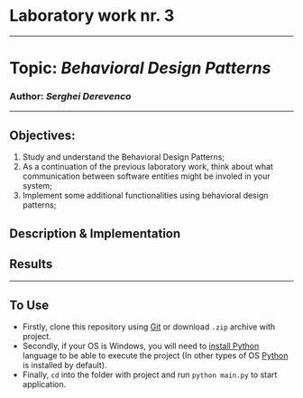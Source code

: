 # Laboratory work nr. 3
-----
# Topic: *Behavioral Design Patterns*
### Author: *Serghei Derevenco*
-----
## Objectives:
1. Study and understand the Behavioral Design Patterns;  
2. As a continuation of the previous laboratory work, think about what communication between software entities might be involed in your system;  
3. Implement some additional functionalities using behavioral design patterns;
## Description & Implementation

## Results
-----
## To Use
* Firstly, clone this repository using [Git](https://git-scm.com) or download `.zip` archive with project.
* Secondly, if your OS is Windows, you will need to [install Python](https://realpython.com/installing-python/) language to be able to execute the project (In other types of OS [Python](https://www.python.org/) is installed by default).
* Finally, `cd` into the folder with project and run `python main.py` to start application.
